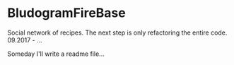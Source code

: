 # BludogramFireBase
Social network of recipes. The next step is only refactoring the entire code. 09.2017 - ...

Someday I'll write a readme file...
